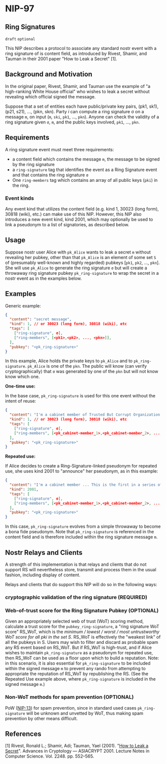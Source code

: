 NIP-97
=======

Ring Signatures
---------------

`draft` `optional`

This NIP describes a protocol to associate any standard nostr event with a ring signature of is content field, as introduced by Rivest, Shamir, and Tauman in their 2001 paper "How to Leak a Secret" [1].

## Background and Motivation

In the original paper, Rivest, Shamir, and Tauman use the example of "a high-ranking White House official" who wishes to leak a secret without revealing which official signed the message.

Suppose that a set of entities each have public/private key pairs, (pk1, sk1), (p21, s21), ..., (pkn, skn). Party _i_ can compute a ring signature σ on a message `m`, on input (`m`, `ski`, `pk1`, ..., `pkn`). Anyone can check the validity of a ring signature given `σ`, `m`, and the public keys involved, `pk1`, ..., `pkn`.

## Requirements

A ring signature event must meet three requirements:
- a content field which contains the message `m`, the message to be signed by the ring signature
- a `ring-signature` tag that identifies the event as a Ring Signature event and that contains the ring signature `σ`
- One `ring-members` tag which contains an array of all public keys (`pki`) in the ring.

### Event kinds

Any event kind that utilizes the content field (e.g. kind 1, 30023 (long form), 30818 (wiki), etc.) can make use of this NIP. However, this NIP also introduces a new event kind, kind 2001, which may optionally be used to link a pseudonym to a list of signatories, as described below.

## Usage

Suppose nostr user Alice with `pk_Alice` wants to leak a secret `m` without revealing her pubkey, other than that `pk_Alice` is an element of some set `S` of (presumably well-known and highly regarded) pubkeys [`pk1`, `pk2`, ..., `pkn`]. She will use `pk_Alice` to generate the ring signature `σ` but will create a throwaway ring signature pubkey `pk_ring-signature` to wrap the secret in a nostr event as in the examples below.

## Examples

Generic example:
```json
{
  "content": "secret message",
  "kind": 1, // or 30023 (long form), 30818 (wiki), etc
  "tags": [
    ["ring-signature", σ],
    ["ring-members", [<pk1>,<pk2>, ..., <pkn>]],
  ],
  "pubkey": "<pk_ring-signature>"
}
```

In this example, Alice holds the private keys to `pk_Alice` and to `pk_ring-signature`. `pk_Alice` is one of the `pkn`. The public will know (can verify cryptographically) that `σ` was generated by one of the `pkn` but will not know know which one.

**One-time use:**

In the base case, `pk_ring-signature` is used for this one event without the intent of reuse:

```json
{
  "content": "I'm a cabinet member of Trusted But Corrupt Organization. In this note, I will spill the beans and tell the whole store from start to finish ...",
  "kind": 1, // or 30023 (long form), 30818 (wiki), etc
  "tags": [
    ["ring-signature", σ],
    ["ring-members", [<pk_cabinet-member_1>,<pk_cabinet-member_2>, ..., <pk_cabinet-member_n>]],
  ],
  "pubkey": "<pk_ring-signature>"
}
```

**Repeated use:**

If Alice decides to create a Ring-Signature-linked pseudonym for repeated use, she uses kind 2001 to "announce" her pseudonym, as in this example:

```json
{
  "content": "I'm a cabinet member ... This is the first in a series of notes, all of which will be signed by this pubkey (pk_ring-signature), in which I spill the beans on ...",
  "kind": 2001,
  "tags": [
    ["ring-signature", σ],
    ["ring-members", [<pk_cabinet-member_1>,<pk_cabinet-member_2>, ..., <pk_cabinet-member_n>]],
  ],
  "pubkey": "<pk_ring-signature>"
}
```

In this case, `pk_ring-signature` evolves from a simple throwaway to become a bona fide pseudonym. Note that `pk_ring-signature` is referenced in the content field and is therefore included within the ring signature message `m`.

## Nostr Relays and Clients

A strength of this implementation is that relays and clients that do not support RS will nevertheless store, transmit and process them in the usual fashion, including display of content.

Relays and clients that do support this NIP will do so in the following ways:

### cryptographic validation of the ring signature (REQUIRED)

### Web-of-trust score for the Ring Signature Pubkey (OPTIONAL)

Given an appropriately selected web of trust (WoT) scoring method, calculate a trust score for the `pubkey_ring-signature`, a "ring signature WoT score" RS_WoT, which is the _minimum / lowest / worst / most untrustworthy WoT score for all pki in the set S_. RS_WoT is effectively the "weakest link" of all the pubkeys in S. Users may wish to filter and discard as probable spam any RS event based on RS_WoT. But if RS_WoT is high-trust, and if Alice wishes to maintain `pk_ring-signature` as a pseudonym for repeated use, then RS_WoT can be used as a floor upon which to build a reputation. Note: in this scenario, it is also essential for `pk_ring-signature` to be included within the signed message `m` to prevent any rando from attempting to appropriate the reputation of RS_WoT by republishing the RS. (See the Repeated Use example above, where `pk_ring-signature` is included in the signed message `m`.)

### Non-WoT methods for spam prevention (OPTIONAL)

PoW ([NIP-13](./13.md)) for spam prevention, since in standard used cases `pk_ring-signature` will be unknown and unvetted by WoT, thus making spam prevention by other means difficult.

## References
[1] Rivest, Ronald L.; Shamir, Adi; Tauman, Yael (2001). "[How to Leak a Secret](https://link.springer.com/chapter/10.1007/3-540-45682-1_32)". Advances in Cryptology — ASIACRYPT 2001. Lecture Notes in Computer Science. Vol. 2248. pp. 552–565.
